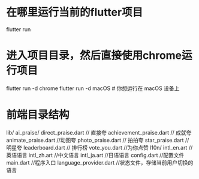 # 在哪里运行当前的flutter项目
flutter run

# 进入项目目录，然后直接使用chrome运行项目
flutter run -d chrome
flutter run -d macOS  # 你想运行在 macOS 设备上


# 前端目录结构
lib/
    ai_praise/
        direct_praise.dart       // 直接夸
        achievement_praise.dart  // 成就夸
        animate_praise.dart        //动图夸
        photo_praise.dart        // 拍拍夸
        star_praise.dart         // 明星夸
        leaderboard.dart         // 排行榜
        vote_you.dart            //为你点赞
    l10n/
        intl_en.art         //英语语言
        intl_zh.art         //中文语言
        intl_ja.art         //日语语言
    config.dart //配置文件
    main.dart  //程序入口
    language_provider.dart   //状态文件，存储当前用户切换的语言
